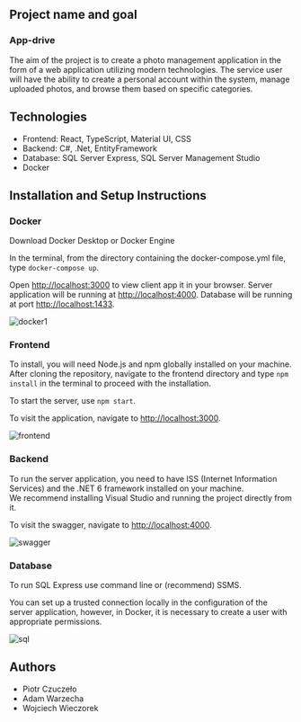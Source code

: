 ## Project name and goal
### App-drive
The aim of the project is to create a photo management application in the form of a web application utilizing modern technologies. The service user will have the ability to create a personal account within the system, manage uploaded photos, and browse them based on specific categories.

## Technologies
- Frontend: React, TypeScript, Material UI, CSS
- Backend: C#, .Net, EntityFramework
- Database: SQL Server Express, SQL Server Management Studio
- Docker

## Installation and Setup Instructions
### Docker

Download Docker Desktop or Docker Engine

In the terminal, from the directory containing the docker-compose.yml file, type `docker-compose up`.

Open [http://localhost:3000](http://localhost:3000) to view client app it in your browser.
Server application will be running at [http://localhost:4000](http://localhost:4000).
Database will be running at port [http://localhost:1433](http://localhost:1433).

![docker1](https://github.com/adamwar-dev/app-drive/assets/78816725/751f63ce-4383-422a-8d30-b5401b7885db)


### Frontend

To install, you will need Node.js and npm globally installed on your machine.\
After cloning the repository, navigate to the frontend directory and type `npm install` in the terminal to proceed with the installation.

To start the server, use `npm start`.

To visit the application, navigate to [http://localhost:3000](http://localhost:3000).

![frontend](https://github.com/adamwar-dev/app-drive/assets/78816725/a0076676-ddb3-4681-8e9a-7ef6ae6dab10)

### Backend

To run the server application, you need to have ISS (Internet Information Services) and the .NET 6 framework installed on your machine.\
We recommend installing Visual Studio and running the project directly from it.

To visit the swagger, navigate to [http://localhost:4000](http://localhost:4000).

![swagger](https://github.com/adamwar-dev/app-drive/assets/78816725/f28a5328-1e19-41d2-937d-70e5b9c5dbcf)

### Database

To run SQL Express use command line or (recommend) SSMS.

You can set up a trusted connection locally in the configuration of the server application, however, in Docker, it is necessary to create a user with appropriate permissions.

![sql](https://github.com/adamwar-dev/app-drive/assets/78816725/e9328ae9-7d18-483c-a0b4-ecae2b0b7a46)

## Authors

- Piotr Czuczeło
- Adam Warzecha
- Wojciech Wieczorek

